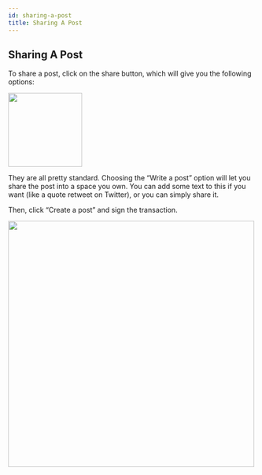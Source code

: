 ```yaml
---
id: sharing-a-post
title: Sharing A Post
---
```

## Sharing A Post
To share a post, click on the share button, which will give you the following options:

<img src="img/getting-started-15.png" width="150" />

They are all pretty standard. Choosing the “Write a post” option will let you share the post into a space you own. You can add some text to this if you want (like a quote retweet on Twitter), or you can simply share it.

Then, click “Create a post” and sign the transaction.

<img src="img/getting-started-16.png" width="500" />
